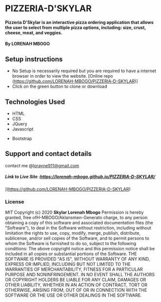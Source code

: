 # PIZZERIA-D'SKYLAR
#### Pizzeria D'Skylar is an interactive pizza ordering application that allows the user to select from multiple pizza options, including: size, crust, cheese, meat, and veggies.
#### By **LORENAH MBOGO**





## Setup instructions
*  No Setup is necessarily required but you are required to have a internet browser in order to view the website.  [Online repo (https://github.com/LORENAH-MBOGO/PIZZERIA-D-SKYLAR)]
* Click on the green button to clone or download


## Technologies Used
* HTML
* CSS
* JQuery
* Javascript
+ Bootstrap

## Support and contact details
contact me @lorayne911@gmail.com

##### Link to Live Site :https://lorenah-mbogo.github.io/PIZZERIA-D-SKYLAR/
 ](https://github.com/LORENAH-MBOGO/PIZZERIA-D-SKYLAR)

### License
*MIT*
Copyright (c) 2020 **Skylar Lorenah Mbogo**
Permission is hereby granted, free ofH-MBOGO/Aklansmen-Generato charge, to any person obtaining a copy of this software and associated documentation files (the "Software"), to deal in the Software without restriction, including without limitation the rights to use, copy, modify, merge, publish, distribute, sublicense, and/or sell copies of the Software, and to permit persons to whom the Software is furnished to do so, subject to the following conditions:
The above copyright notice and this permission notice shall be included in all copies or substantial portions of the Software.
THE SOFTWARE IS PROVIDED "AS IS", WITHOUT WARRANTY OF ANY KIND, EXPRESS OR IMPLIED, INCLUDING BUT NOT LIMITED TO THE WARRANTIES OF MERCHANTABILITY, FITNESS FOR A PARTICULAR PURPOSE AND NONINFRINGEMENT. IN NO EVENT SHALL THE AUTHORS OR COPYRIGHT HOLDERS BE LIABLE FOR ANY CLAIM, DAMAGES OR OTHER LIABILITY, WHETHER IN AN ACTION OF CONTRACT, TORT OR OTHERWISE, ARISING FROM, OUT OF OR IN CONNECTION WITH THE SOFTWARE OR THE USE OR OTHER DEALINGS IN THE SOFTWARE.


